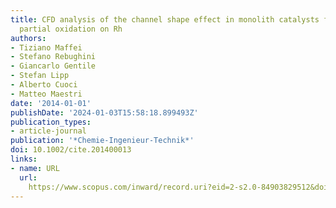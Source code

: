 ```yaml
---
title: CFD analysis of the channel shape effect in monolith catalysts for the CH4
  partial oxidation on Rh
authors:
- Tiziano Maffei
- Stefano Rebughini
- Giancarlo Gentile
- Stefan Lipp
- Alberto Cuoci
- Matteo Maestri
date: '2014-01-01'
publishDate: '2024-01-03T15:58:18.899493Z'
publication_types:
- article-journal
publication: '*Chemie-Ingenieur-Technik*'
doi: 10.1002/cite.201400013
links:
- name: URL
  url: 
    https://www.scopus.com/inward/record.uri?eid=2-s2.0-84903829512&doi=10.1002%2fcite.201400013&partnerID=40&md5=20b2da9ce685b7860103ddee8f08ec57
---
```

